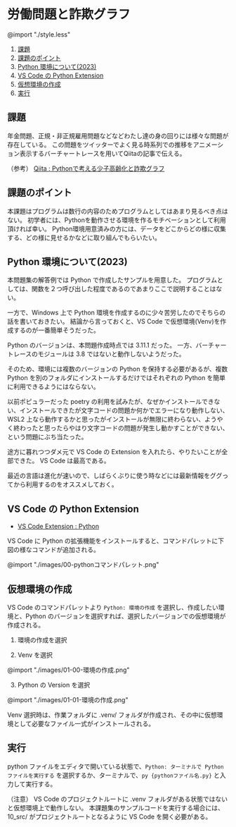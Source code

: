 # 労働問題と詐欺グラフ

@import "./style.less"

<!-- @import "[TOC]" {cmd="toc" depthFrom=2 depthTo=6 orderedList=true} -->

<!-- code_chunk_output -->

1. [課題](#-課題-)
2. [課題のポイント](#-課題のポイント-)
3. [Python 環境について(2023)](#-python-環境について2023-)
4. [VS Code の Python Extension](#-vs-code-の-python-extension-)
5. [仮想環境の作成](#-仮想環境の作成-)
6. [実行](#-実行-)

<!-- /code_chunk_output -->

## 課題

年金問題、正規・非正規雇用問題などなどわたし達の身の回りには様々な問題が存在している。
この問題をツイッターでよく見る時系列での推移をアニメーション表示するバーチャートレースを用いてQiitaの記事で伝える。

（参考）
[Qiita : Pythonで考える少子高齢化と詐欺グラフ](https://qiita.com/kaku3/items/6133dfb01c7187dce45c)


## 課題のポイント

本課題はプログラムは数行の内容のためプログラムとしてはあまり見るべき点はない。
初学者には、Pythonを動作させる環境を作るモチベーションとして利用頂ければ幸い。
Python環境用意済みの方には、データをどこからどの様に収集する、どの様に見せるかなどに取り組んでもらいたい。


## Python 環境について(2023)

本問題集の解答例では Python で作成したサンプルを用意した。
プログラムとしては、関数を２つ呼び出した程度であるのであまりここで説明することはない。

一方で、Windows 上で Python 環境を作成するのに少々苦労したのでそちらの話を書いておきたい。
結論から言っておくと、VS Code で仮想環境(Venv)を作成するのが一番簡単そうだった。

Python のバージョンは、本問題作成時点では 3.11.1 だった。
一方、バーチャートレースのモジュールは 3.8 ではないと動作しないようだった。

そのため、環境には複数のバージョンの Python を保持する必要があるが、複数 Python を別のフォルダにインストールするだけではそれぞれの Python を簡単に利用できるようにはならない。

以前ポピュラーだった poetry の利用を試みたが、なぜかインストールできない、インストールできたが文字コードの問題か何かでエラーになり動作しない、WSL2 上なら動作するかと思ったがインストールが無限に終わらない、ようやく終わったと思ったらやはり文字コードの問題が発生し動かすことができない、という問題にぶち当たった。

途方に暮れつつダメ元で VS Code の Extension を入れたら、やりたいことが全部できた。
VS Code は最高である。

最近の言語は進化が速いので、しばらくぶりに使う時などには最新情報をググってから利用するのをオススメしておく。


## VS Code の Python Extension

- [VS Code Extension : Python](https://marketplace.visualstudio.com/items?itemName=ms-python.python)

VS Code に Python の拡張機能をインストールすると、コマンドパレットに下図の様なコマンドが追加される。

@import "./images/00-pythonコマンドパレット.png"


## 仮想環境の作成

VS Code のコマンドパレットより `Python: 環境の作成` を選択し、作成したい環境と、Python のバージョンを選択すれば、選択したバージョンでの仮想環境が作成される。

1. 環境の作成を選択

2. Venv を選択

@import "./images/01-00-環境の作成.png"

3. Python の Version を選択

@import "./images/01-01-環境の作成.png"

Venv 選択時は、作業フォルダに .venv/ フォルダが作成され、その中に仮想環境として必要なファイル一式がインストールされる。


## 実行

python ファイルをエディタで開いている状態で、`Python: ターミナルで Python ファイルを実行する` を選択するか、ターミナルで、`py {pythonファイル名.py}` と入力して実行する。

（注意）
VS Code のプロジェクトルートに .venv フォルダがある状態ではないと仮想環境上で動作しない。
本課題集のサンプルコードを実行する場合には、10_src/ がプロジェクトルートとなるように VS Code を開く必要がある。